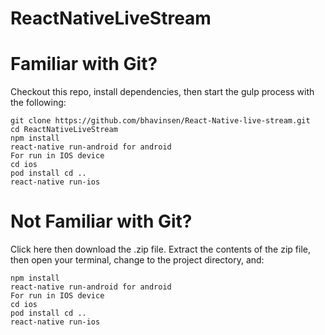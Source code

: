 

# ReactNativeLiveStream

# Familiar with Git?
Checkout this repo, install dependencies, then start the gulp process with the following:
```
git clone https://github.com/bhavinsen/React-Native-live-stream.git
cd ReactNativeLiveStream
npm install
react-native run-android for android
For run in IOS device
cd ios
pod install cd ..
react-native run-ios 
```
# Not Familiar with Git?
Click here then download the .zip file. Extract the contents of the zip file, then open your terminal, change to the project directory, and:
```
npm install
react-native run-android for android
For run in IOS device
cd ios
pod install cd ..
react-native run-ios 
```
